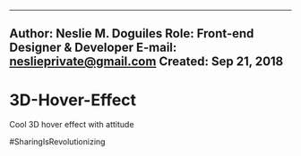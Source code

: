------------------------------------
Author: Neslie M. Doguiles
Role: Front-end Designer & Developer
E-mail: neslieprivate@gmail.com
Created: Sep 21, 2018
------------------------------------


# 3D-Hover-Effect
Cool 3D hover effect with attitude

#SharingIsRevolutionizing
